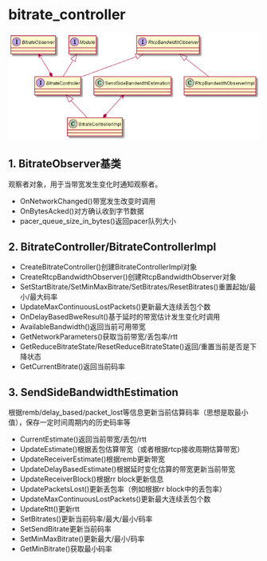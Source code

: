 # bitrate_controller

![bitrate_controller_class](./links/bitrate_controller/bitrate_controller.png)

## 1. BitrateObserver基类

观察者对象，用于当带宽发生变化时通知观察者。

* OnNetworkChanged()带宽发生改变时调用
* OnBytesAcked()对方确认收到字节数据
* pacer_queue_size_in_bytes()返回pacer队列大小

## 2. BitrateController/BitrateControllerImpl

* CreateBitrateController()创建BitrateControllerImpl对象
* CreateRtcpBandwidthObserver()创建RtcpBandwidthObserver对象
* SetStartBitrate/SetMinMaxBitrate/SetBitrates/ResetBitrates()重置起始/最小/最大码率
* UpdateMaxContinuousLostPackets()更新最大连续丢包个数
* OnDelayBasedBweResult()基于延时的带宽估计发生变化时调用
* AvailableBandwidth()返回当前可用带宽
* GetNetworkParameters()获取当前带宽/丢包率/rtt
* GetReduceBitrateState/ResetReduceBitrateState()返回/重置当前是否是下降状态
* GetCurrentBitrate()返回当前码率

## 3. SendSideBandwidthEstimation

根据remb/delay_based/packet_lost等信息更新当前估算码率（思想是取最小值），保存一定时间周期内的历史码率等

* CurrentEstimate()返回当前带宽/丢包/rtt
* UpdateEstimate()根据丢包估算带宽（或者根据rtcp接收周期估算带宽）
* UpdateReceiverEstimate()根据remb更新带宽
* UpdateDelayBasedEstimate()根据延时变化估算的带宽更新当前带宽
* UpdateReceiverBlock()根据rr block更新信息
* UpdatePacketsLost()更新丢包率（例如根据rr block中的丢包率）
* UpdateMaxContinuousLostPackets()更新最大连续丢包个数
* UpdateRtt()更新rtt
* SetBitrates()更新当前码率/最大/最小/码率
* SetSendBitrate更新当前码率
* SetMinMaxBitrate()更新最大/最小/码率
* GetMinBitrate()获取最小码率

